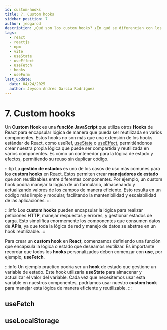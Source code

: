 ```yaml
---
id: custom-hooks
title: 7. Custom hooks
sidebar_position: 7
author: jeogarod
description: ¿Qué son los custom hooks? ¿En qué se diferencian con los hooks?
tags:
  - react
  - reactjs
  - npm
  - vite
  - useState
  - useEffect
  - useFetch
  - hooks
  - useForm
last_update:
  date: 04/24/2025
  author: Jeyson Andrés García Rodríguez
---
```


# 7. Custom hooks

Un **Custom Hook** es una **función JavaScript** que utiliza otros **Hooks** de React para encapsular lógica de manera que pueda ser reutilizada en varios componentes. Estos hooks no son más que una extensión de los hooks estándar de React, como useRef, [useState](/docs/reactjs/hooks/useState.md) o [useEffect](/docs/reactjs/hooks/useEffect.md), permitiéndonos crear nuestra propia lógica que puede ser compartida y reutilizada en varios componentes. Es como un contenedor para la lógica de estado y efectos, permitiendo su reuso sin duplicar código.

:::tip
La **gestión de estados** es uno de los casos de uso más comunes para los **custom hooks** en React. Estos permiten crear **manejadores de estado** que son reutilizables entre diferentes componentes. Por ejemplo, un custom hook podría manejar la lógica de un formulario, almacenando y actualizando valores de los campos de manera eficiente. Esto resulta en un código más limpio y modular, facilitando la mantenibilidad y escalabilidad de las aplicaciones.
:::

:::info
Los **custom hooks** pueden encapsular la lógica para realizar peticiones **HTTP**, manejar respuestas y errores, y gestionar estados de carga. Esto simplifica enormemente los componentes que consumen datos de **APIs**, ya que toda la lógica de red y manejo de datos se abstrae en un hook reutilizable. 
:::

Para crear un **custom hook** en **React**, comenzamos definiendo una función que encapsula la lógica o estado que deseamos reutilizar. Es importante recordar que todos los **hooks** personalizados deben comenzar con **use**, por ejemplo, **useFetch**.

:::info
Un ejemplo práctico podría ser un **hook** de estado que gestione un variable de estado. Este hook utilizaría **useState** para almacenar y actualizar el valor del variable. Cada vez que necesitemos usar esta variable en nuestros componentes, podríamos usar nuestro **custom hook** para manejar esta lógica de manera eficiente y reutilizable.
:::



## useFetch





## useLocalStorage


